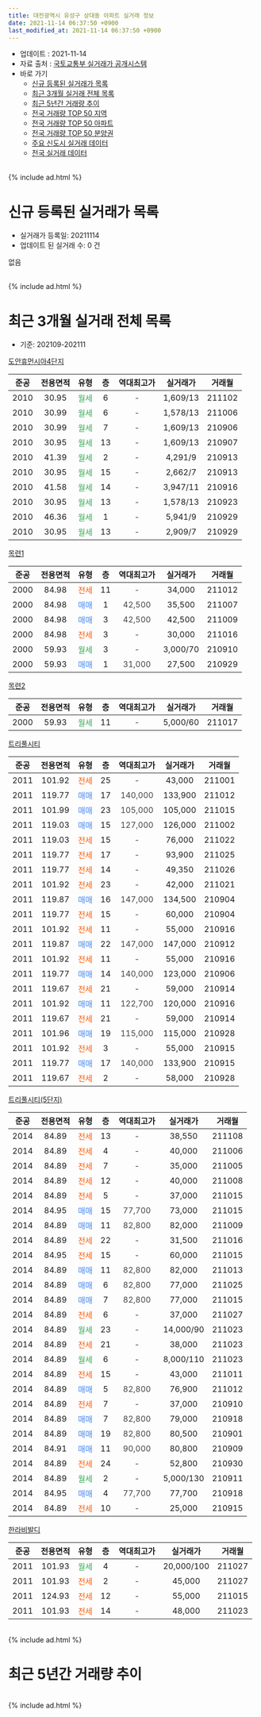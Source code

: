 ```yaml
---
title: 대전광역시 유성구 상대동 아파트 실거래 정보
date: 2021-11-14 06:37:50 +0900
last_modified_at: 2021-11-14 06:37:50 +0900
---
```


* 업데이트 : 2021-11-14
* 자료 출처 : [국토교통부 실거래가 공개시스템](http://rt.molit.go.kr)
* 바로 가기
    * [신규 등록된 실거래가 목록](#신규-등록된-실거래가-목록)
    * [최근 3개월 실거래 전체 목록](#최근-3개월-실거래-전체-목록)
    * [최근 5년간 거래량 추이](#최근-5년간-거래량-추이)
    * [전국 거래량 TOP 50 지역](https://inasie.github.io/apt-trade-info/최근-3개월-전국에서-가장-거래가-많이-발생한-지역)
    * [전국 거래량 TOP 50 아파트](https://inasie.github.io/apt-trade-info/최근-3개월-전국에서-가장-거래가-많이-발생한-아파트)
    * [전국 거래량 TOP 50 분양권](https://inasie.github.io/apt-trade-info/최근-3개월-전국에서-가장-거래가-많이-발생한-분양권)
    * [주요 신도시 실거래 데이터](https://inasie.github.io/apt-trade-info/주요-신도시)
    * [전국 실거래 데이터](https://inasie.github.io/apt-trade-info/전국)
<br>
{% include ad.html %}
<br>

# 신규 등록된 실거래가 목록
* 실거래가 등록일: 20211114
* 업데이트 된 실거래 수: 0 건

없음

<br>
{% include ad.html %}
<br>

# 최근 3개월 실거래 전체 목록
* 기준: 202109-202111


[도안휴먼시아4단지](https://search.naver.com/search.naver?query=%EB%8C%80%EC%A0%84%EA%B4%91%EC%97%AD%EC%8B%9C+%EC%9C%A0%EC%84%B1%EA%B5%AC+%EC%83%81%EB%8C%80%EB%8F%99+%EB%8F%84%EC%95%88%ED%9C%B4%EB%A8%BC%EC%8B%9C%EC%95%844%EB%8B%A8%EC%A7%80)

|준공|전용면적|유형|층|역대최고가|실거래가|거래월|
|:---:|:---:|:---:|:---:|:---:|:---:|:---:|
|2010|30.95|<span style="color:#34a853">월세</span>|6|<span style="color:#444444">-</span>|1,609/13|211102|
|2010|30.99|<span style="color:#34a853">월세</span>|6|<span style="color:#444444">-</span>|1,578/13|211006|
|2010|30.99|<span style="color:#34a853">월세</span>|7|<span style="color:#444444">-</span>|1,609/13|210906|
|2010|30.95|<span style="color:#34a853">월세</span>|13|<span style="color:#444444">-</span>|1,609/13|210907|
|2010|41.39|<span style="color:#34a853">월세</span>|2|<span style="color:#444444">-</span>|4,291/9|210913|
|2010|30.95|<span style="color:#34a853">월세</span>|15|<span style="color:#444444">-</span>|2,662/7|210913|
|2010|41.58|<span style="color:#34a853">월세</span>|14|<span style="color:#444444">-</span>|3,947/11|210916|
|2010|30.95|<span style="color:#34a853">월세</span>|13|<span style="color:#444444">-</span>|1,578/13|210923|
|2010|46.36|<span style="color:#34a853">월세</span>|1|<span style="color:#444444">-</span>|5,941/9|210929|
|2010|30.95|<span style="color:#34a853">월세</span>|13|<span style="color:#444444">-</span>|2,909/7|210929|

[목련1](https://search.naver.com/search.naver?query=%EB%8C%80%EC%A0%84%EA%B4%91%EC%97%AD%EC%8B%9C+%EC%9C%A0%EC%84%B1%EA%B5%AC+%EC%83%81%EB%8C%80%EB%8F%99+%EB%AA%A9%EB%A0%A81)

|준공|전용면적|유형|층|역대최고가|실거래가|거래월|
|:---:|:---:|:---:|:---:|:---:|:---:|:---:|
|2000|84.98|<span style="color:#ff5a00">전세</span>|11|<span style="color:#444444">-</span>|34,000|211012|
|2000|84.98|<span style="color:#4285f3">매매</span>|1|<span style="color:#444444">42,500</span>|35,500|211007|
|2000|84.98|<span style="color:#4285f3">매매</span>|3|<span style="color:#444444">42,500</span>|42,500|211009|
|2000|84.98|<span style="color:#ff5a00">전세</span>|3|<span style="color:#444444">-</span>|30,000|211016|
|2000|59.93|<span style="color:#34a853">월세</span>|3|<span style="color:#444444">-</span>|3,000/70|210910|
|2000|59.93|<span style="color:#4285f3">매매</span>|1|<span style="color:#444444">31,000</span>|27,500|210929|

[목련2](https://search.naver.com/search.naver?query=%EB%8C%80%EC%A0%84%EA%B4%91%EC%97%AD%EC%8B%9C+%EC%9C%A0%EC%84%B1%EA%B5%AC+%EC%83%81%EB%8C%80%EB%8F%99+%EB%AA%A9%EB%A0%A82)

|준공|전용면적|유형|층|역대최고가|실거래가|거래월|
|:---:|:---:|:---:|:---:|:---:|:---:|:---:|
|2000|59.93|<span style="color:#34a853">월세</span>|11|<span style="color:#444444">-</span>|5,000/60|211017|

[트리풀시티](https://search.naver.com/search.naver?query=%EB%8C%80%EC%A0%84%EA%B4%91%EC%97%AD%EC%8B%9C+%EC%9C%A0%EC%84%B1%EA%B5%AC+%EC%83%81%EB%8C%80%EB%8F%99+%ED%8A%B8%EB%A6%AC%ED%92%80%EC%8B%9C%ED%8B%B0)

|준공|전용면적|유형|층|역대최고가|실거래가|거래월|
|:---:|:---:|:---:|:---:|:---:|:---:|:---:|
|2011|101.92|<span style="color:#ff5a00">전세</span>|25|<span style="color:#444444">-</span>|43,000|211001|
|2011|119.77|<span style="color:#4285f3">매매</span>|17|<span style="color:#444444">140,000</span>|133,900|211012|
|2011|101.99|<span style="color:#4285f3">매매</span>|23|<span style="color:#444444">105,000</span>|105,000|211015|
|2011|119.03|<span style="color:#4285f3">매매</span>|15|<span style="color:#444444">127,000</span>|126,000|211002|
|2011|119.03|<span style="color:#ff5a00">전세</span>|15|<span style="color:#444444">-</span>|76,000|211022|
|2011|119.77|<span style="color:#ff5a00">전세</span>|17|<span style="color:#444444">-</span>|93,900|211025|
|2011|119.77|<span style="color:#ff5a00">전세</span>|14|<span style="color:#444444">-</span>|49,350|211026|
|2011|101.92|<span style="color:#ff5a00">전세</span>|23|<span style="color:#444444">-</span>|42,000|211021|
|2011|119.87|<span style="color:#4285f3">매매</span>|16|<span style="color:#444444">147,000</span>|134,500|210904|
|2011|119.77|<span style="color:#ff5a00">전세</span>|15|<span style="color:#444444">-</span>|60,000|210904|
|2011|101.92|<span style="color:#ff5a00">전세</span>|11|<span style="color:#444444">-</span>|55,000|210916|
|2011|119.87|<span style="color:#4285f3">매매</span>|22|<span style="color:#444444">147,000</span>|147,000|210912|
|2011|101.92|<span style="color:#ff5a00">전세</span>|11|<span style="color:#444444">-</span>|55,000|210916|
|2011|119.77|<span style="color:#4285f3">매매</span>|14|<span style="color:#444444">140,000</span>|123,000|210906|
|2011|119.67|<span style="color:#ff5a00">전세</span>|21|<span style="color:#444444">-</span>|59,000|210914|
|2011|101.92|<span style="color:#4285f3">매매</span>|11|<span style="color:#444444">122,700</span>|120,000|210916|
|2011|119.67|<span style="color:#ff5a00">전세</span>|21|<span style="color:#444444">-</span>|59,000|210914|
|2011|101.96|<span style="color:#4285f3">매매</span>|19|<span style="color:#444444">115,000</span>|115,000|210928|
|2011|101.92|<span style="color:#ff5a00">전세</span>|3|<span style="color:#444444">-</span>|55,000|210915|
|2011|119.77|<span style="color:#4285f3">매매</span>|17|<span style="color:#444444">140,000</span>|133,900|210915|
|2011|119.67|<span style="color:#ff5a00">전세</span>|2|<span style="color:#444444">-</span>|58,000|210928|

[트리풀시티(5단지)](https://search.naver.com/search.naver?query=%EB%8C%80%EC%A0%84%EA%B4%91%EC%97%AD%EC%8B%9C+%EC%9C%A0%EC%84%B1%EA%B5%AC+%EC%83%81%EB%8C%80%EB%8F%99+%ED%8A%B8%EB%A6%AC%ED%92%80%EC%8B%9C%ED%8B%B0%285%EB%8B%A8%EC%A7%80%29)

|준공|전용면적|유형|층|역대최고가|실거래가|거래월|
|:---:|:---:|:---:|:---:|:---:|:---:|:---:|
|2014|84.89|<span style="color:#ff5a00">전세</span>|13|<span style="color:#444444">-</span>|38,550|211108|
|2014|84.89|<span style="color:#ff5a00">전세</span>|4|<span style="color:#444444">-</span>|40,000|211006|
|2014|84.89|<span style="color:#ff5a00">전세</span>|7|<span style="color:#444444">-</span>|35,000|211005|
|2014|84.89|<span style="color:#ff5a00">전세</span>|12|<span style="color:#444444">-</span>|40,000|211008|
|2014|84.89|<span style="color:#ff5a00">전세</span>|5|<span style="color:#444444">-</span>|37,000|211015|
|2014|84.95|<span style="color:#4285f3">매매</span>|15|<span style="color:#444444">77,700</span>|73,000|211015|
|2014|84.89|<span style="color:#4285f3">매매</span>|11|<span style="color:#444444">82,800</span>|82,000|211009|
|2014|84.89|<span style="color:#ff5a00">전세</span>|22|<span style="color:#444444">-</span>|31,500|211016|
|2014|84.95|<span style="color:#ff5a00">전세</span>|15|<span style="color:#444444">-</span>|60,000|211015|
|2014|84.89|<span style="color:#4285f3">매매</span>|11|<span style="color:#444444">82,800</span>|82,000|211013|
|2014|84.89|<span style="color:#4285f3">매매</span>|6|<span style="color:#444444">82,800</span>|77,000|211025|
|2014|84.89|<span style="color:#4285f3">매매</span>|7|<span style="color:#444444">82,800</span>|77,000|211015|
|2014|84.89|<span style="color:#ff5a00">전세</span>|6|<span style="color:#444444">-</span>|37,000|211027|
|2014|84.89|<span style="color:#34a853">월세</span>|23|<span style="color:#444444">-</span>|14,000/90|211023|
|2014|84.89|<span style="color:#ff5a00">전세</span>|21|<span style="color:#444444">-</span>|38,000|211023|
|2014|84.89|<span style="color:#34a853">월세</span>|6|<span style="color:#444444">-</span>|8,000/110|211023|
|2014|84.89|<span style="color:#ff5a00">전세</span>|15|<span style="color:#444444">-</span>|43,000|211011|
|2014|84.89|<span style="color:#4285f3">매매</span>|5|<span style="color:#444444">82,800</span>|76,900|211012|
|2014|84.89|<span style="color:#ff5a00">전세</span>|7|<span style="color:#444444">-</span>|37,000|210910|
|2014|84.89|<span style="color:#4285f3">매매</span>|7|<span style="color:#444444">82,800</span>|79,000|210918|
|2014|84.89|<span style="color:#4285f3">매매</span>|19|<span style="color:#444444">82,800</span>|80,500|210901|
|2014|84.91|<span style="color:#4285f3">매매</span>|11|<span style="color:#444444">90,000</span>|80,800|210909|
|2014|84.89|<span style="color:#ff5a00">전세</span>|24|<span style="color:#444444">-</span>|52,800|210930|
|2014|84.89|<span style="color:#34a853">월세</span>|2|<span style="color:#444444">-</span>|5,000/130|210911|
|2014|84.95|<span style="color:#4285f3">매매</span>|4|<span style="color:#444444">77,700</span>|77,700|210918|
|2014|84.89|<span style="color:#ff5a00">전세</span>|10|<span style="color:#444444">-</span>|25,000|210915|


<script async src="//pagead2.googlesyndication.com/pagead/js/adsbygoogle.js"></script>
<!-- 기본 -->
<ins class="adsbygoogle"
     style="display:block"
     data-ad-client="ca-pub-2446590836940007"
     data-ad-slot="1659523306"
     data-ad-format="auto"
     data-full-width-responsive="true"></ins>
<script>
(adsbygoogle = window.adsbygoogle || []).push({});
</script>


[한라비발디](https://search.naver.com/search.naver?query=%EB%8C%80%EC%A0%84%EA%B4%91%EC%97%AD%EC%8B%9C+%EC%9C%A0%EC%84%B1%EA%B5%AC+%EC%83%81%EB%8C%80%EB%8F%99+%ED%95%9C%EB%9D%BC%EB%B9%84%EB%B0%9C%EB%94%94)

|준공|전용면적|유형|층|역대최고가|실거래가|거래월|
|:---:|:---:|:---:|:---:|:---:|:---:|:---:|
|2011|101.93|<span style="color:#34a853">월세</span>|4|<span style="color:#444444">-</span>|20,000/100|211027|
|2011|101.93|<span style="color:#ff5a00">전세</span>|2|<span style="color:#444444">-</span>|45,000|211027|
|2011|124.93|<span style="color:#ff5a00">전세</span>|12|<span style="color:#444444">-</span>|55,000|211015|
|2011|101.93|<span style="color:#ff5a00">전세</span>|14|<span style="color:#444444">-</span>|48,000|211023|


<br>
{% include ad.html %}
<br>

# 최근 5년간 거래량 추이


<div style="width:100%;">
    <canvas id="deal_progress" height="200"></canvas>
</div>

<script>
new Chart(document.getElementById("deal_progress"), {
    type: 'line',
    data: {
        labels: ['201611','201612','201701','201702','201703','201704','201705','201706','201707','201708','201709','201710','201711','201712','201801','201802','201803','201804','201805','201806','201807','201808','201809','201810','201811','201812','201901','201902','201903','201904','201905','201906','201907','201908','201909','201910','201911','201912','202001','202002','202003','202004','202005','202006','202007','202008','202009','202010','202011','202012','202101','202102','202103','202104','202105','202106','202107','202108','202109','202110','202111'],
        datasets: [{
            label: '매매',
            pointRadius: 1,
            data: [34, 29, 24, 24, 29, 18, 33, 37, 22, 22, 31, 35, 37, 63, 42, 21, 46, 29, 25, 34, 30, 61, 32, 46, 18, 4, 8, 12, 17, 9, 21, 30, 57, 54, 56, 65, 59, 41, 23, 46, 17, 9, 27, 104, 38, 23, 17, 25, 25, 34, 31, 12, 12, 12, 18, 6, 5, 8, 11, 11, 0],
            borderColor: "rgba(255, 201, 14, 1)",
            backgroundColor: "rgba(255, 201, 14, 0.5)",
            fill: false,
            lineTension: 0
        },{
            label: '전월세',
            pointRadius: 1,
            data: [36, 76, 18, 28, 16, 9, 31, 28, 21, 16, 19, 18, 31, 29, 29, 22, 36, 18, 27, 24, 22, 20, 34, 37, 40, 61, 27, 29, 23, 23, 18, 20, 16, 31, 20, 33, 24, 45, 32, 35, 20, 16, 35, 34, 32, 36, 22, 22, 33, 68, 35, 35, 21, 42, 42, 31, 15, 20, 20, 24, 2],
            borderColor: "rgba(0, 141, 185, 1)",
            backgroundColor: "rgba(0, 141, 185, 0.5)",
            fill: false,
            lineTension: 0
        }
        ]
    },
    options: {
        responsive: true,
        title: {
            display: false
        },
        tooltips: {
            mode: 'index',
            intersect: false
        },
        hover: {
            mode: 'nearest',
            intersect: true
        },
        scales: {
            xAxes: [{
                display: true,
                scaleLabel: {
                    display: true,
                    labelString: '년/월'
                }
            }],
            yAxes: [{
                display: true,
                ticks: {
                    suggestedMin: 0,
                },
                scaleLabel: {
                    display: true,
                    labelString: '실거래 수'
                }
            }]
        }
    }
});

</script>


<br>
{% include ad.html %}
<br>

